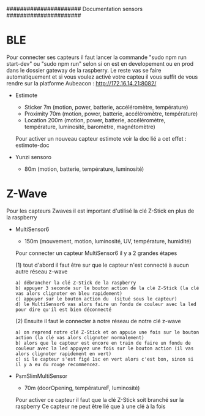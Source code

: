 ######################
Documentation sensors
######################

BLE
=====
   Pour connecter ses capteurs il faut lancer la commande "sudo npm run start-dev" ou "sudo npm run" selon si on est en developement ou en prod dans le dossier gateway de la raspberry. Le reste vas se faire automatiquement et si vous voulez activé votre capteu il vous suffit de vous rendre sur la platforme Aubeacon : http://172.16.14.21:8082/


- Estimote
   - Sticker 7m (motion, power, batterie, accéléromètre, température)
   - Proximity 70m (motion, power, batterie, accéléromètre, température)
   - Location 200m (motion, power, batterie, accéléromètre, température, luminosité, baromètre, magnétomètre)
   
   Pour activer un nouveau capteur estimote voir la doc lié a cet effet : estimote-doc


- Yunzi sensoro
   - 80m (motion, batterie, température, luminosité)
			

Z-Wave
======
Pour les capteurs Zwaves il est important d'utilisé la clé Z-Stick en plus de la raspberry


- MultiSensor6
   - 150m (mouvement, motion, luminosité, UV, température, humidité)
   
   Pour connecter un capteur MultiSensor6 il y a 2 grandes étapes
   
   (1) tout d'abord il faut être sur que le capteur n'est connecté à aucun autre réseau z-wave
   
      a) débrancher la clé Z-Stick de la raspberry 
      b) appuyer 3 seconde sur le bouton action de la clé Z-Stick (la clé vas alors clignoter en bleu rapidement)
      c) appuyer sur le bouton action du  (situé sous le capteur)
      d) le MultiSensor6 vas alors faire un fondu de couleur avec la led pour dire qu'il est bien déconnecté

   (2) Ensuite il faut le connecter à notre réseau de notre clé z-wave
   
      a) on reprend notre clé Z-Stick et on appuie une fois sur le bouton action (la clé vas alors clignoter normalement)
      b) alors que le capteur est encore en train de faire un fondu de couleur avec la led appuyez une fois sur le bouton action (il vas alors clignoter rapidement en vert)
      c) si le capteur s'est figé 1sc en vert alors c'est bon, sinon si il y a eu du rouge recommencez.


- PsmSlimMultiSensor
   - 70m (doorOpening, températureF, luminosité)
   
   Pour activer ce capteur il faut que la clé Z-Stick soit branché sur la raspberry
   Ce capteur ne peut être lié que à une clé à la fois
